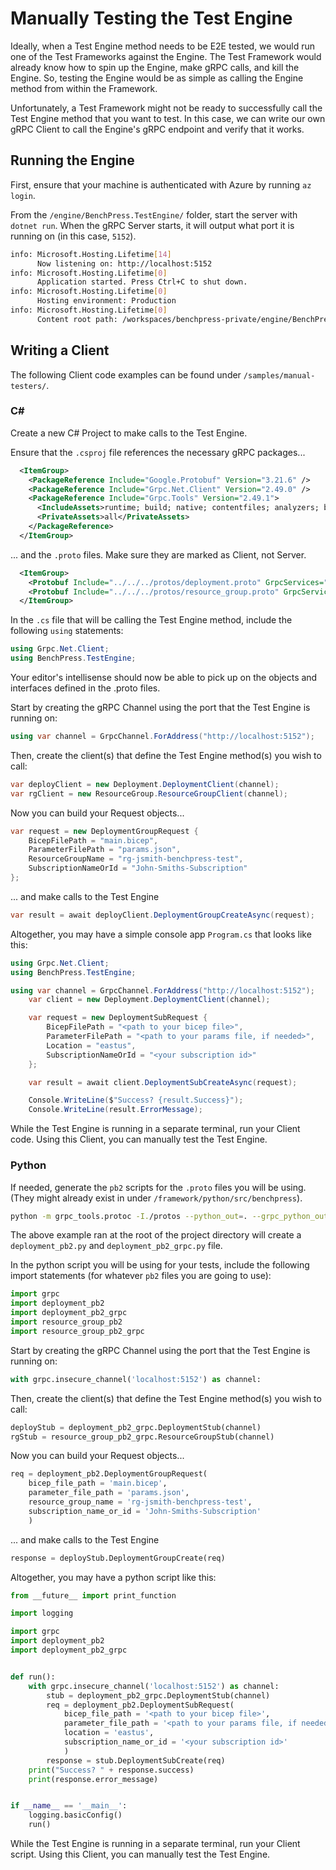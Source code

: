 # Manually Testing the Test Engine

Ideally, when a Test Engine method needs to be E2E tested, we would run one of the Test Frameworks against the Engine. The Test Framework would already know how to spin up the Engine, make gRPC calls, and kill the Engine. So, testing the Engine would be as simple as calling the Engine method from within the Framework.

Unfortunately, a Test Framework might not be ready to successfully call the Test Engine method that you want to test. In this case, we can write our own gRPC Client to call the Engine's gRPC endpoint and verify that it works.

## Running the Engine

First, ensure that your machine is authenticated with Azure by running `az login`.

From the `/engine/BenchPress.TestEngine/` folder, start the server with `dotnet run`. When the gRPC Server starts, it will output what port it is running on (in this case, `5152`).

```bash
info: Microsoft.Hosting.Lifetime[14]
      Now listening on: http://localhost:5152
info: Microsoft.Hosting.Lifetime[0]
      Application started. Press Ctrl+C to shut down.
info: Microsoft.Hosting.Lifetime[0]
      Hosting environment: Production
info: Microsoft.Hosting.Lifetime[0]
      Content root path: /workspaces/benchpress-private/engine/BenchPress.TestEngine/
```

## Writing a Client

The following Client code examples can be found under `/samples/manual-testers/`.

### C#

Create a new C# Project to make calls to the Test Engine.

Ensure that the `.csproj` file references the necessary gRPC packages...

```xml
  <ItemGroup>
    <PackageReference Include="Google.Protobuf" Version="3.21.6" />
    <PackageReference Include="Grpc.Net.Client" Version="2.49.0" />
    <PackageReference Include="Grpc.Tools" Version="2.49.1">
      <IncludeAssets>runtime; build; native; contentfiles; analyzers; buildtransitive</IncludeAssets>
      <PrivateAssets>all</PrivateAssets>
    </PackageReference>
  </ItemGroup>
```

... and the `.proto` files. Make sure they are marked as Client, not Server.

```xml
  <ItemGroup>
    <Protobuf Include="../../../protos/deployment.proto" GrpcServices="Client" />
    <Protobuf Include="../../../protos/resource_group.proto" GrpcServices="Client" />
  </ItemGroup>
```

In the `.cs` file that will be calling the Test Engine method, include the following `using` statements:

```csharp
using Grpc.Net.Client;
using BenchPress.TestEngine;
```

Your editor's intellisense should now be able to pick up on the objects and interfaces defined in the .proto files.

Start by creating the gRPC Channel using the port that the Test Engine is running on:

```csharp
using var channel = GrpcChannel.ForAddress("http://localhost:5152");
```

Then, create the client(s) that define the Test Engine method(s) you wish to call:

```csharp
var deployClient = new Deployment.DeploymentClient(channel);
var rgClient = new ResourceGroup.ResourceGroupClient(channel);
```

Now you can build your Request objects...

```csharp
var request = new DeploymentGroupRequest {
    BicepFilePath = "main.bicep",
    ParameterFilePath = "params.json",
    ResourceGroupName = "rg-jsmith-benchpress-test",
    SubscriptionNameOrId = "John-Smiths-Subscription"
};
```

... and make calls to the Test Engine

```csharp
var result = await deployClient.DeploymentGroupCreateAsync(request);
```

Altogether, you may have a simple console app `Program.cs` that looks like this:

```csharp
using Grpc.Net.Client;
using BenchPress.TestEngine;

using var channel = GrpcChannel.ForAddress("http://localhost:5152");
    var client = new Deployment.DeploymentClient(channel);

    var request = new DeploymentSubRequest {
        BicepFilePath = "<path to your bicep file>",
        ParameterFilePath = "<path to your params file, if needed>",
        Location = "eastus",
        SubscriptionNameOrId = "<your subscription id>"
    };

    var result = await client.DeploymentSubCreateAsync(request);

    Console.WriteLine($"Success? {result.Success}");
    Console.WriteLine(result.ErrorMessage);
```

While the Test Engine is running in a separate terminal, run your Client code. Using this Client, you can manually test the Test Engine.

### Python

If needed, generate the `pb2` scripts for the `.proto` files you will be using. (They might already exist in under `/framework/python/src/benchpress`).

```bash
python -m grpc_tools.protoc -I./protos --python_out=. --grpc_python_out=. ./protos/deployment.proto
```

The above example ran at the root of the project directory will create a `deployment_pb2.py` and `deployment_pb2_grpc.py` file.

In the python script you will be using for your tests, include the following import statements (for whatever `pb2` files you are going to use):

```python
import grpc
import deployment_pb2
import deployment_pb2_grpc
import resource_group_pb2
import resource_group_pb2_grpc
```

Start by creating the gRPC Channel using the port that the Test Engine is running on:

```python
with grpc.insecure_channel('localhost:5152') as channel:
```

Then, create the client(s) that define the Test Engine method(s) you wish to call:

```python
deployStub = deployment_pb2_grpc.DeploymentStub(channel)
rgStub = resource_group_pb2_grpc.ResourceGroupStub(channel)
```

Now you can build your Request objects...

```python
req = deployment_pb2.DeploymentGroupRequest(
    bicep_file_path = 'main.bicep',
    parameter_file_path = 'params.json',
    resource_group_name = 'rg-jsmith-benchpress-test',
    subscription_name_or_id = 'John-Smiths-Subscription'
    )
```

... and make calls to the Test Engine

```python
response = deployStub.DeploymentGroupCreate(req)
```

Altogether, you may have a python script like this:

```python
from __future__ import print_function

import logging

import grpc
import deployment_pb2
import deployment_pb2_grpc


def run():
    with grpc.insecure_channel('localhost:5152') as channel:
        stub = deployment_pb2_grpc.DeploymentStub(channel)
        req = deployment_pb2.DeploymentSubRequest(
            bicep_file_path = '<path to your bicep file>',
            parameter_file_path = '<path to your params file, if needed>',
            location = 'eastus',
            subscription_name_or_id = '<your subscription id>'
            )
        response = stub.DeploymentSubCreate(req)
    print("Success? " + response.success)
    print(response.error_message)


if __name__ == '__main__':
    logging.basicConfig()
    run()

```

While the Test Engine is running in a separate terminal, run your Client script. Using this Client, you can manually test the Test Engine.